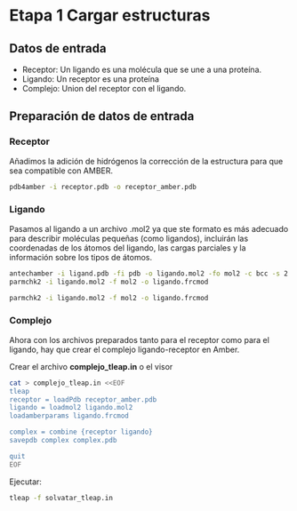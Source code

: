 # Etapa 1 Cargar estructuras

##  Datos de entrada
  - Receptor: Un ligando es una molécula que se une a una proteína.
  - Ligando: Un receptor es una proteína 
  - Complejo: Union del receptor con el ligando.

##  Preparación de datos de entrada

### Receptor
Añadimos la adición de hidrógenos  la corrección de la estructura para que sea compatible con AMBER.
```bash
pdb4amber -i receptor.pdb -o receptor_amber.pdb 
```

### Ligando
Pasamos al ligando a un archivo .mol2 ya que ste formato es más adecuado para describir moléculas pequeñas (como ligandos), incluirán las coordenadas de los átomos del ligando, las cargas parciales y la información sobre los tipos de átomos.

```bash
antechamber -i ligand.pdb -fi pdb -o ligando.mol2 -fo mol2 -c bcc -s 2
parmchk2 -i ligando.mol2 -f mol2 -o ligando.frcmod
```

```bash
parmchk2 -i ligando.mol2 -f mol2 -o ligando.frcmod
```

### Complejo
Ahora con los archivos preparados tanto para el receptor como para el ligando, hay que crear el complejo ligando-receptor en Amber.

Crear el archivo **complejo_tleap.in** o el visor 
```bash
cat > complejo_tleap.in <<EOF
tleap
receptor = loadPdb receptor_amber.pdb
ligando = loadmol2 ligando.mol2
loadamberparams ligando.frcmod

complex = combine {receptor ligando}
savepdb complex complex.pdb

quit
EOF
```

Ejecutar:
```bash
tleap -f solvatar_tleap.in
```
